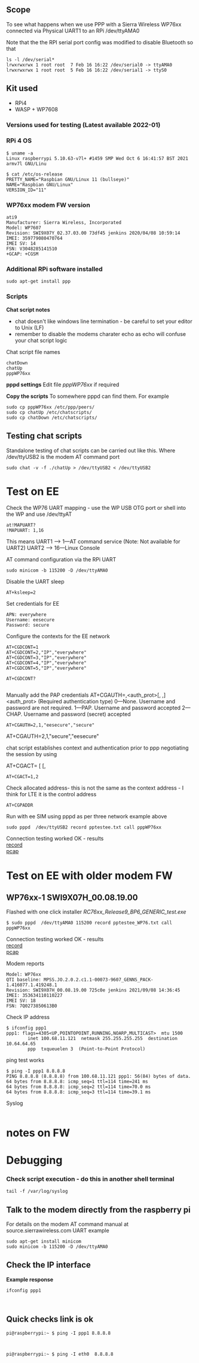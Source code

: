 ## Scope
To see what happens when we use PPP with a Sierra Wireless WP76xx connected via Physical UART1 to an RPi /dev/ttyAMA0

Note that the the RPI serial port config was modified to disable Bluetooth so that
```
ls -l /dev/serial*
lrwxrwxrwx 1 root root  7 Feb 16 16:22 /dev/serial0 -> ttyAMA0
lrwxrwxrwx 1 root root  5 Feb 16 16:22 /dev/serial1 -> ttyS0
```

## Kit used
* RPi4
* WASP + WP7608 


### Versions used for testing (Latest available 2022-01)
### RPi 4 OS  
```
$ uname -a
Linux raspberrypi 5.10.63-v7l+ #1459 SMP Wed Oct 6 16:41:57 BST 2021 armv7l GNU/Linu

$ cat /etc/os-release
PRETTY_NAME="Raspbian GNU/Linux 11 (bullseye)"
NAME="Raspbian GNU/Linux"
VERSION_ID="11"
```

### WP76xx modem FW version  
```
ati9
Manufacturer: Sierra Wireless, Incorporated
Model: WP7607
Revision: SWI9X07Y_02.37.03.00 73df45 jenkins 2020/04/08 10:59:14
IMEI: 359779080470764
IMEI SV: 14
FSN: V3048285141510
+GCAP: +CGSM
```


### Additional RPi software installed

```
sudo apt-get install ppp
```

### Scripts

**Chat script notes**

* chat doesn't like windows line termination - be careful to set your editor to Unix (LF)
* remember to disable the modems charater echo as echo will confuse your chat script logic

Chat script file names
```
chatDown
chatUp
pppWP76xx
```

**pppd settings**
Edit file *pppWP76xx* if required


**Copy the scripts**
To somewhere pppd can find them. For example

```
sudo cp pppWP76xx /etc/ppp/peers/
sudo cp chatUp /etc/chatscripts/
sudo cp chatDown /etc/chatscripts/
```





## Testing chat scripts

Standalone testing of chat scripts can be carried out like this. Where /dev/ttyUSB2 is the modem AT command port

```
sudo chat -v -f ./chatUp > /dev/ttyUSB2 < /dev/ttyUSB2
```




# Test on EE
Check the WP76 UART mapping - use the WP USB OTG port or shell into the WP  and use /dev/ttyAT
```
at!MAPUART?
!MAPUART: 1,16
```

This means 
UART1 --> 1—AT command service (Note: Not available for UART2)
UART2 --> 16—Linux Console


AT command configuration via the RPi UART
```
sudo minicom -b 115200 -D /dev/ttyAMA0
```


Disable the UART sleep 
```
AT+ksleep=2
```

Set credentials for EE
```
APN: everywhere
Username: eesecure
Password: secure
```

Configure the contexts for the EE network
```
AT+CGDCONT=1
AT+CGDCONT=2,"IP","everywhere"
AT+CGDCONT=3,"IP","everywhere"
AT+CGDCONT=4,"IP","everywhere"
AT+CGDCONT=5,"IP","everywhere"

AT+CGDCONT?


```

Manually add the PAP credentials
AT+CGAUTH=<cid>,<auth_prot>[, <userid>,<password>]
<auth_prot> (Required authentication type)
0—None. Username and password are not required.
1—PAP. Username and password accepted
2—CHAP. Username and password (secret) accepted

```
AT+CGAUTH=2,1,"eesecure","secure"
```

AT+CGAUTH=2,1,"secure","eesecure"

chat script establishes context and authentication prior to ppp negotiating the session by using

AT+CGACT=
[<state> [, <cid>
```
AT+CGACT=1,2
```

Check allocated address- this is not the same as the context address - I think for LTE it is the control address
```
AT+CGPADDR
```

Run with ee SIM using pppd as per three network example above
```
sudo pppd  /dev/ttyUSB2 record pptestee.txt call pppWP76xx
```

Connection testing worked OK  - results  
[record](./RC_pppRecords/pptestee.txt)  
[pcap](./RC_pppRecords/pptestee.pcap)  



# Test on EE with older modem FW

## WP76xx-1 SWI9X07H_00.08.19.00

Flashed with one click installer *RC76xx_Release9_BP6_GENERIC_test.exe*  


```
$ sudo pppd  /dev/ttyAMA0 115200 record pptestee_WP76.txt call pppWP76xx
```


Connection testing worked OK  - results  
[record](./RC_pppRecords/pptestee_08_19.txt)  
[pcap](./RC_pppRecords/pptestee_08_19.pcap)



Modem reports

```
Model: WP76xx
QTI baseline: MPSS.JO.2.0.2.c1.1-00073-9607_GENNS_PACK-1.416077.1.419248.1
Revision: SWI9X07H_00.08.19.00 725c0e jenkins 2021/09/08 14:36:45
IMEI: 353634110110227
IMEI SV: 18
FSN: 7Q0273850613B0
```

Check IP address
```
$ ifconfig ppp1
ppp1: flags=4305<UP,POINTOPOINT,RUNNING,NOARP,MULTICAST>  mtu 1500
        inet 100.68.11.121  netmask 255.255.255.255  destination 10.64.64.65
        ppp  txqueuelen 3  (Point-to-Point Protocol)
```

ping test works
```
$ ping -I ppp1 8.8.8.8
PING 8.8.8.8 (8.8.8.8) from 100.68.11.121 ppp1: 56(84) bytes of data.
64 bytes from 8.8.8.8: icmp_seq=1 ttl=114 time=241 ms
64 bytes from 8.8.8.8: icmp_seq=2 ttl=114 time=70.0 ms
64 bytes from 8.8.8.8: icmp_seq=3 ttl=114 time=39.1 ms
```

Syslog
```

```

# notes on FW





# Debugging
### Check script execution - do this in another shell terminal
```
tail -f /var/log/syslog
```

## Talk to the modem directly from the raspberry pi
For details on the modem AT command manual at source.sierrawireless.com
UART example

```
sudo apt-get install minicom
sudo minicom -b 115200 -D /dev/ttyAMA0
```




## Check the IP interface

**Example response**

```
ifconfig ppp1



```

## Quick checks link is ok

```
pi@raspberrypi:~ $ ping -I ppp1 8.8.8.8



pi@raspberrypi:~ $ ping -I eth0  8.8.8.8

```


